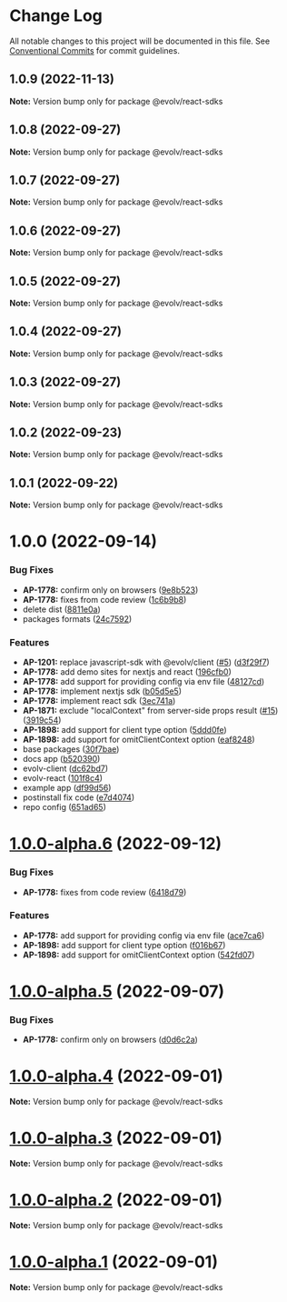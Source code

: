 # Change Log

All notable changes to this project will be documented in this file.
See [Conventional Commits](https://conventionalcommits.org) for commit guidelines.

## 1.0.9 (2022-11-13)

**Note:** Version bump only for package @evolv/react-sdks





## 1.0.8 (2022-09-27)

**Note:** Version bump only for package @evolv/react-sdks





## 1.0.7 (2022-09-27)

**Note:** Version bump only for package @evolv/react-sdks





## 1.0.6 (2022-09-27)

**Note:** Version bump only for package @evolv/react-sdks





## 1.0.5 (2022-09-27)

**Note:** Version bump only for package @evolv/react-sdks





## 1.0.4 (2022-09-27)

**Note:** Version bump only for package @evolv/react-sdks





## 1.0.3 (2022-09-27)

**Note:** Version bump only for package @evolv/react-sdks





## 1.0.2 (2022-09-23)

**Note:** Version bump only for package @evolv/react-sdks





## 1.0.1 (2022-09-22)

**Note:** Version bump only for package @evolv/react-sdks





# 1.0.0 (2022-09-14)


### Bug Fixes

* **AP-1778:** confirm only on browsers ([9e8b523](https://github.com/evolv-ai/react-sdks/commit/9e8b523f7e05ebbdfff7f249c0c97ebe712a78ac))
* **AP-1778:** fixes from code review ([1c6b9b8](https://github.com/evolv-ai/react-sdks/commit/1c6b9b88f3b67f02531b250541e90cbbe7aa24c0))
* delete dist ([8811e0a](https://github.com/evolv-ai/react-sdks/commit/8811e0a0e73898c85c8565a3ab20402fb57db6a7))
* packages formats ([24c7592](https://github.com/evolv-ai/react-sdks/commit/24c75923d1dafa7803562ccb98c44a5e3e12d15d))


### Features

* **AP-1201:** replace javascript-sdk with @evolv/client ([#5](https://github.com/evolv-ai/react-sdks/issues/5)) ([d3f29f7](https://github.com/evolv-ai/react-sdks/commit/d3f29f71a4dbc42d03c4779bc9cbc7576071b48f))
* **AP-1778:** add demo sites for nextjs and react ([196cfb0](https://github.com/evolv-ai/react-sdks/commit/196cfb07a74ebc278a1c423d37972960825cdecb))
* **AP-1778:** add support for providing config via env file ([48127cd](https://github.com/evolv-ai/react-sdks/commit/48127cdf1e160c7c4f0d8b8ba8226e394008cb46))
* **AP-1778:** implement nextjs sdk ([b05d5e5](https://github.com/evolv-ai/react-sdks/commit/b05d5e5bd715f3cadfa2d19e335e361122cd79d2))
* **AP-1778:** implement react sdk ([3ec741a](https://github.com/evolv-ai/react-sdks/commit/3ec741a75e6195a08f59c24f026a03c3c5400309))
* **AP-1871:** exclude "localContext" from server-side props result ([#15](https://github.com/evolv-ai/react-sdks/issues/15)) ([3919c54](https://github.com/evolv-ai/react-sdks/commit/3919c54c6bb5771eab34fcf45750016d7242ef71))
* **AP-1898:** add support for client type option ([5ddd0fe](https://github.com/evolv-ai/react-sdks/commit/5ddd0fe60998ed313144489584d3ab21c153b79b))
* **AP-1898:** add support for omitClientContext option ([eaf8248](https://github.com/evolv-ai/react-sdks/commit/eaf8248993e7f13d1ff35f4b11a1e970c8ba51fc))
* base packages ([30f7bae](https://github.com/evolv-ai/react-sdks/commit/30f7bae7d9e520a9153f494210dba22170de7fdb))
* docs app ([b520390](https://github.com/evolv-ai/react-sdks/commit/b5203906b74d2a3d092d4ece6a43588e2e91e315))
* evolv-client ([dc62bd7](https://github.com/evolv-ai/react-sdks/commit/dc62bd79a3aaf619bfbea2d6665690df07caec16))
* evolv-react ([101f8c4](https://github.com/evolv-ai/react-sdks/commit/101f8c457929696593496c5f51fa01b0c6ff4f90))
* example app ([df99d56](https://github.com/evolv-ai/react-sdks/commit/df99d56fadc7999fa55783179f3ade19b85dcecc))
* postinstall fix code ([e7d4074](https://github.com/evolv-ai/react-sdks/commit/e7d40741a480b1afd345ed51df4a2d97db1355bf))
* repo config ([651ad65](https://github.com/evolv-ai/react-sdks/commit/651ad658e6efbc5f8fb95ee625ae94a3b22a263b))





# [1.0.0-alpha.6](https://github.com/evolv-ai/react-sdks/compare/v1.0.0-alpha.5...v1.0.0-alpha.6) (2022-09-12)


### Bug Fixes

* **AP-1778:** fixes from code review ([6418d79](https://github.com/evolv-ai/react-sdks/commit/6418d79739a24bd897cf0e13745bf91fcbf8c5cf))


### Features

* **AP-1778:** add support for providing config via env file ([ace7ca6](https://github.com/evolv-ai/react-sdks/commit/ace7ca6fbe74e660d3e960bf3df047ae99876243))
* **AP-1898:** add support for client type option ([f016b67](https://github.com/evolv-ai/react-sdks/commit/f016b678f5f08193b7f2f5df44f47999d369df21))
* **AP-1898:** add support for omitClientContext option ([542fd07](https://github.com/evolv-ai/react-sdks/commit/542fd078eea9f2a314c683070d3cacc8706d188e))





# [1.0.0-alpha.5](https://github.com/evolv-ai/react-sdks/compare/v1.0.0-alpha.4...v1.0.0-alpha.5) (2022-09-07)


### Bug Fixes

* **AP-1778:** confirm only on browsers ([d0d6c2a](https://github.com/evolv-ai/react-sdks/commit/d0d6c2ac0d3e9e0958d0f7e4d9d89a561610a057))





# [1.0.0-alpha.4](https://github.com/evolv-ai/react-sdks/compare/v1.0.0-alpha.3...v1.0.0-alpha.4) (2022-09-01)

**Note:** Version bump only for package @evolv/react-sdks





# [1.0.0-alpha.3](https://github.com/evolv-ai/react-sdks/compare/v1.0.0-alpha.2...v1.0.0-alpha.3) (2022-09-01)

**Note:** Version bump only for package @evolv/react-sdks





# [1.0.0-alpha.2](https://github.com/evolv-ai/react-sdks/compare/v1.0.0-alpha.1...v1.0.0-alpha.2) (2022-09-01)

**Note:** Version bump only for package @evolv/react-sdks





# [1.0.0-alpha.1](https://github.com/evolv-ai/react-sdks/compare/v1.0.0-alpha.0...v1.0.0-alpha.1) (2022-09-01)

**Note:** Version bump only for package @evolv/react-sdks
